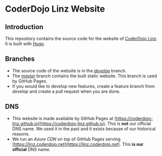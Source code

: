 # CoderDojo Linz Website

## Introduction

This repository contains the source code for the website of [CoderDojo Linz](https://linz.coderdojo.net). It is built with [Hugo](https://gohugo.io).

## Branches

* The source code of the website is in the [*develop*](https://github.com/coderdojo-linz/coderdojo-linz.github.io/tree/develop) branch.
* The [*master*](https://github.com/coderdojo-linz/coderdojo-linz.github.io/tree/master) branch contains the built static website. This branch is used by GitHub Pages.
* If you would like to develop new features, create a feature branch from *develop* and create a pull request when you are done.

## DNS

* This website is made available by GitHub Pages at [https://coderdojo-linz.github.io](https://coderdojo-linz.github.io). This is **not** our official DNS name. We used it in the past and it exists because of our historical reasons.
* We run an *Azure CDN* on top of GitHub Pages serving [https://linz.coderdojo.net](https://linz.coderdojo.net). This **is our official** DNS name.
